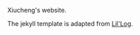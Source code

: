 
Xiucheng's website.

The jekyll template is adapted from [Lil'Log](https://github.com/lilianweng/lil-log).
